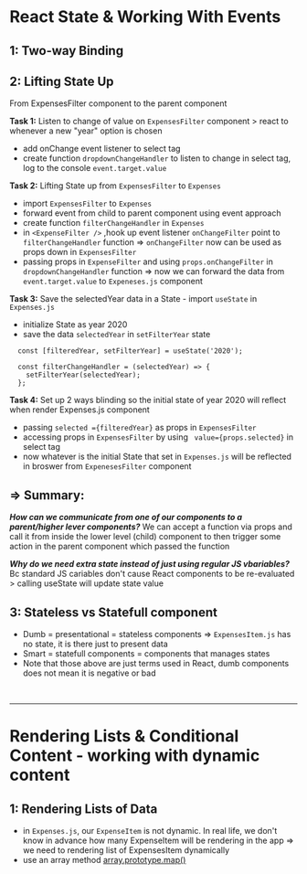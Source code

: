 # React State & Working With Events

## 1: Two-way Binding

## 2: Lifting State Up

From ExpensesFilter component to the parent component

**Task 1:** Listen to change of value on `ExpensesFilter` component > react to whenever a new "year" option is chosen

- add onChange event listener to select tag
- create function `dropdownChangeHandler` to listen to change in select tag, log to the console `event.target.value`

**Task 2:** Lifting State up from `ExpensesFilter` to `Expenses`

- import `ExpensesFilter` to `Expenses`
- forward event from child to parent component using event approach
- create function `filterChangeHandler` in `Expenses`
- in `<ExpenseFilter />` ,hook up event listener `onChangeFilter` point to `filterChangeHandler` function => `onChangeFilter` now can be used as props down in `ExpensesFilter`
- passing props in `ExpenseFilter` and using `props.onChangeFilter` in `dropdownChangeHandler` function => now we can forward the data from `event.target.value` to `Expeneses.js` component

**Task 3:** Save the selectedYear data in a State - import `useState` in `Expenses.js` 
- initialize State as year 2020 
- save the data `selectedYear` in `setFilterYear` state

```
  const [filteredYear, setFilterYear] = useState('2020');

  const filterChangeHandler = (selectedYear) => {
    setFilterYear(selectedYear);
  };
```

**Task 4:** Set up 2 ways blinding so the initial state of year 2020 will reflect when render Expenses.js component
  - passing `selected ={filteredYear}` as props in `ExpensesFilter`
  - accessing props in `ExpensesFilter` by using ` value={props.selected}` in select tag
  - now whatever is the initial State that set in `Expenses.js` will be reflected in broswer from `ExpenesesFilter` component

## => Summary: 

__*How can we communicate from one of our components to a parent/higher lever components?*__
  We can accept a function via props and call it from inside the lower level (child) component to then trigger some action in the parent component which passed the function
  
__*Why do we need extra state instead of just using regular JS vbariables?*__
  Bc standard JS cariables don't cause React components to be re-evaluated > calling useState will update state value


## 3: Stateless vs Statefull component
  - Dumb = presentational = stateless components => `ExpensesItem.js` has no state, it is there just to present data
  - Smart = statefull components = components that manages states
  - Note that those above are just terms used in React, dumb components does not mean it is negative or bad

  <br>
  
  ---


# Rendering Lists & Conditional Content - working with dynamic content

## 1: Rendering Lists of Data
  - in `Expenses.js`, our `ExpenseItem` is not dynamic. In real life, we don't know in advance how many ExpenseItem will be rendering in the app => we need to rendering list of ExpensesItem dynamically
  - use an array method [array.prototype.map()](https://developer.mozilla.org/en-US/docs/Web/JavaScript/Reference/Global_Objects/Array/map)